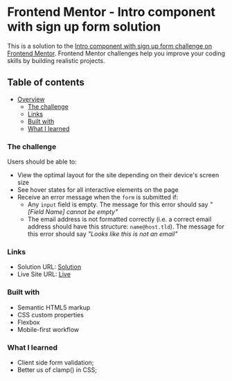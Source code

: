 # Frontend Mentor - Intro component with sign up form solution

This is a solution to the [Intro component with sign up form challenge on Frontend Mentor](https://www.frontendmentor.io/challenges/intro-component-with-signup-form-5cf91bd49edda32581d28fd1). Frontend Mentor challenges help you improve your coding skills by building realistic projects.

## Table of contents

- [Overview](#overview)
  - [The challenge](#the-challenge)
  - [Links](#links)
  - [Built with](#built-with)
  - [What I learned](#what-i-learned)

### The challenge

Users should be able to:

- View the optimal layout for the site depending on their device's screen size
- See hover states for all interactive elements on the page
- Receive an error message when the `form` is submitted if:
  - Any `input` field is empty. The message for this error should say _"[Field Name] cannot be empty"_
  - The email address is not formatted correctly (i.e. a correct email address should have this structure: `name@host.tld`). The message for this error should say _"Looks like this is not an email"_

### Links

- Solution URL: [Solution](https://github.com/AndreiBarari/FrontendMentorProjects/tree/main/Intro%20component%20with%20sign-up%20form)
- Live Site URL: [Live](https://andreibarari.github.io/FrontendMentorProjects/Intro%20component%20with%20sign-up%20form/index.html)

### Built with

- Semantic HTML5 markup
- CSS custom properties
- Flexbox
- Mobile-first workflow

### What I learned

- Client side form validation;
- Better us of clamp() in CSS;
